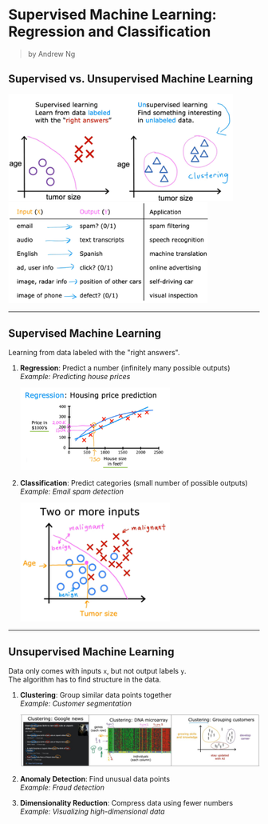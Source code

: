 # Supervised Machine Learning: Regression and Classification
> by Andrew Ng

## Supervised vs. Unsupervised Machine Learning

<img src="slvsul.png" width="450">

<img src="SL1.png" width="400">

---

## Supervised Machine Learning
Learning from data labeled with the "right answers".

1. **Regression**: Predict a number (infinitely many possible outputs)  
   _Example: Predicting house prices_

   <img src="reg1.png" width="300">

2. **Classification**: Predict categories (small number of possible outputs)  
   _Example: Email spam detection_

   <img src="clas1.png" width="300">

---

## Unsupervised Machine Learning
Data only comes with inputs `x`, but not output labels `y`.  
The algorithm has to find structure in the data.

1. **Clustering**: Group similar data points together  
   _Example: Customer segmentation_

   <img src="example clustering.JPG" width="900">

2. **Anomaly Detection**: Find unusual data points  
   _Example: Fraud detection_

3. **Dimensionality Reduction**: Compress data using fewer numbers  
   _Example: Visualizing high-dimensional data_
